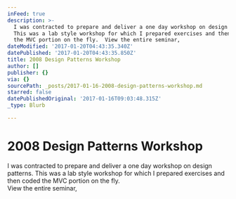 ```yaml
---
inFeed: true
description: >-
  I was contracted to prepare and deliver a one day workshop on design patterns.
  This was a lab style workshop for which I prepared exercises and then coded
  the MVC portion on the fly.  View the entire seminar,
dateModified: '2017-01-20T04:43:35.340Z'
datePublished: '2017-01-20T04:43:35.850Z'
title: 2008 Design Patterns Workshop
author: []
publisher: {}
via: {}
sourcePath: _posts/2017-01-16-2008-design-patterns-workshop.md
starred: false
datePublishedOriginal: '2017-01-16T09:03:48.315Z'
_type: Blurb

---
```

# 2008 Design Patterns Workshop

I was contracted to prepare and deliver a one day workshop on design patterns. This was a lab style workshop for which I prepared exercises and then coded the MVC portion on the fly.   
View the entire seminar,